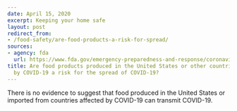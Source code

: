 ```yaml
---
date: April 15, 2020
excerpt: Keeping your home safe
layout: post
redirect_from:
- /food-safety/are-food-products-a-risk-for-spread/
sources:
- agency: fda
  url: https://www.fda.gov/emergency-preparedness-and-response/coronavirus-disease-2019-covid-19/coronavirus-disease-2019-covid-19-frequently-asked-questions
title: Are food products produced in the United States or other countries affected
  by COVID-19 a risk for the spread of COVID-19?
---
```


There is no evidence to suggest that food produced in the United States or imported from countries affected by COVID-19 can transmit COVID-19.